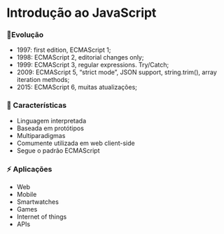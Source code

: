 # Introdução ao JavaScript

### 🚀Evolução

- 1997: first edition, ECMAScript 1;
- 1998: ECMAScript 2, editorial changes only;
- 1999: ECMAScript 3, regular expressions. Try/Catch;
- 2009: ECMAScript 5, “strict mode”, JSON support, string.trim(), array iteration methods;
- 2015: ECMAScript 6, muitas atualizações;

### 🎈 Características

- Linguagem interpretada
- Baseada em protótipos
- Multiparadigmas
- Comumente utilizada em web client-side
- Segue o padrão ECMAScript

### ⚡ Aplicações

- Web
- Mobile
- Smartwatches
- Games
- Internet of things
- APIs